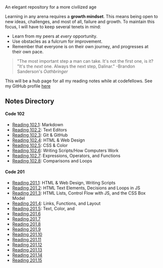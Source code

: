 An elegant repository for a more civilized age

Learning in any arena requires a **growth mindset**. This means being open to new ideas, challenges, and most of all, failure and growth. To maintain this focus, I will have to keep several tenets in mind:

- Learn from my peers at *every* opportunity.
- Use obstacles as a fulcrum for improvement.
- Remember that everyone is on their own journey, and progresses at their own pace. 

>"The most important step a man can take. It's not the first one, is it?<br/>"It's the *next* one. Always the next step, Dalinar." -Brandon Sanderson's *Oathbringer*

This will be a hub page for all my reading notes while at codefellows. See my GitHub profile [here](https://github.com/Steven-Boston)

## Notes Directory
#### Code 102
- [Reading 102.1](reading-102-1.md): Markdown
- [Reading 102.2](reading-102-2.md): Text Editors
- [Reading 102.3](reading-102-3.md): Git & GitHub
- [Reading 102.4](reading-102-4.md): HTML & Web Design
- [Reading 102.5](reading-102-5.md): CSS & Color
- [Reading 102.6](reading-102-6.md): Writing Scripts/How Computers Work
- [Reading 102.7](reading-102-7.md): Expressions, Operators, and Functions
- [Reading 102.8](reading-102-8.md): Comparisons and Loops

#### Code 201
- [Reading 201.1](reading-201-1.md): HTML & Web Design, Writing Scripts
- [Reading 201.2](reading-201-2.md): HTML Text Elements, Decisions and Loops in JS
- [Reading 201.3](reading-201-3.md): HTML Lists, Control Flow with JS, and the CSS Box Model
- [Reading 201.4](reading-201-4.md): Links, Functions, and Layout
- [Reading 201.5](reading-201-5.md): Text, Color, and
- [Reading 201.6](reading-201-6.md)
- [Reading 201.7](reading-201-7.md)
- [Reading 201.8](reading-201-8.md)
- [Reading 201.9](reading-201-9.md)
- [Reading 201.10](reading-201-10.md)
- [Reading 201.11](reading-201-11.md)
- [Reading 201.12](reading-201-12.md)
- [Reading 201.13](reading-201-13.md)
- [Reading 201.14](reading-201-14.md)
- [Reading 201.15](reading-201-15.md)
